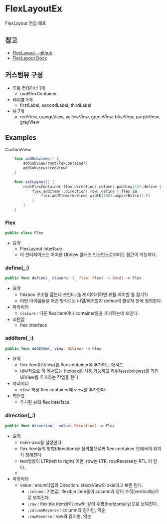 # FlexLayoutEx
FlexLayout 연습 레포

## 참고
- [FlexLayout - github](https://github.com/layoutBox/FlexLayout#installation)
- [FlexLayout Docs](https://layoutbox.github.io/FlexLayout/1.1/Classes/Flex.html#/s:10FlexLayout0A0C7addItemACyF)

## 커스텀뷰 구성
- 루트 컨테이너 1개
    - rootFlexContainer
- 레이블 3개
    - firstLabel, secondLabel, thirdLabel
- 뷰 7개
    - redView, orangeView, yellowView, greenView, blueView, purpleView, grayView

## Examples
CustomView
```swift
    func addSubviews() {
        addSubview(rootFlexContainer)
        addSubviews(redView)
    }
    
    func setLayout() {
        rootFlexContainer.flex.direction(.column).padding(12).define { flex in
            flex.addItem().direction(.row).define { flex in
                flex.addItem(redView).width(100).aspectRatio(1.5)
            }
        }
    }
```

### Flex
```swift
public class Flex
```
- 요약
    - FlexLayout interface.
    - 이 인터페이스는 어떠한 UIView 클래스 인스턴스로부터도 접근이 가능하다.

### define(_:)
```swift
public func define(_ closure: (_ flex: Flex) -> Void) -> Flex
```
- 요약
    - flexbox 구조를 잡는데 쓰인다.(쉽게 이야기하면 뷰를 베치할 틀 잡기?)
    - 어떤 아이템들을 어떤 방식으로 나열/배치할지 define의 클로저 안에 정의한다.
- 파라미터
    - `closure` : 다른 flex item이나 container들을 추가하는데 쓰인다.
- 리턴값
    - flex interface

### addItem(_:)
```swift
public func addItem(_ view: UIView) -> Flex
```
- 요약
    - flex item(UIView)를 flex container에 추가하는 메서드
    - 내부적으로 이 메서드는 flexbox를 사용 가능하고 하위뷰(subviews)를 가진 UIView를 추가하는 작업을 한다.
- 파라미터
    - `view`: 해당 flex container에 view를 추가한다.
- 리턴값
    - 추가된 뷰의 flex interface.

### direction(_:)
```swift
public func direction(_ value: Direction) -> Flex
```
- 요약
    - main-axis를 설정한다.
    - flex item들의 방향(direction)을 정의함으로써 flex container 안에서의 위치가 정해진다.
    - text방향이 LTR(left to right) 이면, row는 LTR, rowReverse는 RTL 이 된다.
    - 
- 파라미터
    - value : enum타입의 Direction. stackView의 axis라고 보면 된다. 
        - `.column` : 기본값. flexible item들이 column과 같이 수직(vertically)으로 보여진다.
        - `.row` : flexible item들이 row와 같이 수평(horizontally)으로 보여진다.
        - `.columnReverse` : column과 같지만, 역순
        - `.rowReverse` : row와 같지만, 역순


